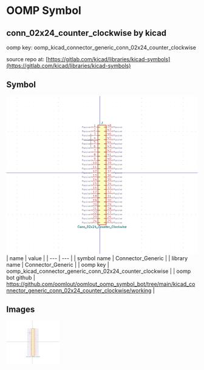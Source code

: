 # OOMP Symbol  
## conn_02x24_counter_clockwise  by kicad  
  
oomp key: oomp_kicad_connector_generic_conn_02x24_counter_clockwise  
  
source repo at: [https://gitlab.com/kicad/libraries/kicad-symbols](https://gitlab.com/kicad/libraries/kicad-symbols)  
## Symbol  
  
[![working.png](working_600.png)](working.png)  
| name | value | 
| --- | --- | 
| symbol name | Connector_Generic | 
| library name | Connector_Generic | 
| oomp key | oomp_kicad_connector_generic_conn_02x24_counter_clockwise | 
| oomp bot github | https://github.com/oomlout/oomlout_oomp_symbol_bot/tree/main/kicad_connector_generic_conn_02x24_counter_clockwise/working | 
## Images  
  
[![working.png](working_140.png)](working.png)  
